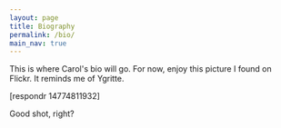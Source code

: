 ```yaml
---
layout: page
title: Biography
permalink: /bio/
main_nav: true
---
```


This is where Carol's bio will go. For now, enjoy this picture I found on Flickr. It reminds me of Ygritte.

[respondr 14774811932]

Good shot, right?
